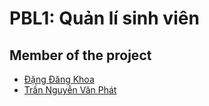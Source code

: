 # PBL1: Quản lí sinh viên

## Member of the project

- [Đặng Đăng Khoa](https://www.facebook.com/khoaw.dang/)
- [Trần Nguyễn Văn Phát](https://www.facebook.com/profile.php?id=100043746661303)
